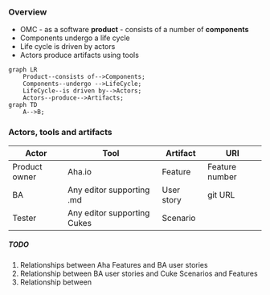 ### Overview
- OMC -  as a software **product** - consists of a number of **components**
- Components undergo a life cycle
- Life cycle is driven by actors
- Actors produce artifacts using tools

```mermaid
graph LR
    Product--consists of-->Components;
    Components--undergo -->LifeCycle;
    LifeCycle--is driven by-->Actors;
	Actors--produce-->Artifacts;
graph TD
	A-->B;	    
```
### Actors, tools and artifacts
|Actor|Tool|Artifact|URI
|--|--|--|--|
|Product owner| Aha.io |Feature|Feature number
|BA|Any editor supporting .md|User story|git URL
|Tester|Any editor supporting Cukes|Scenario

##### TODO

 1. Relationships between Aha Features and BA user stories
 2. Relationship between BA user stories and Cuke Scenarios and Features
 3. Relationship between 

<!--stackedit_data:
eyJoaXN0b3J5IjpbLTIwOTE2MTUzOTIsLTE4ODUwMzQ2OTIsMT
Q1NDcwODczMSwtNjc5MTQ2MjcwLDE4MzAzOTA0NTUsLTQ2NjM1
MTg0OV19
-->